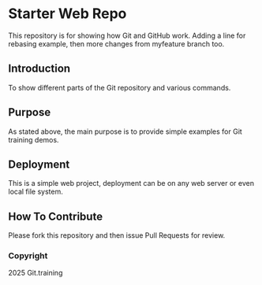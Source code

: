 # Starter Web Repo

This repository is for showing how Git and GitHub work. Adding a line for rebasing example, then
more changes from myfeature branch too.

## Introduction

To show different parts of the Git repository and various commands.

## Purpose

As stated above, the main purpose is to provide simple examples for Git training demos.

## Deployment

This is a simple web project, deployment can be on any web server or even local file system.

## How To Contribute

Please fork this repository and then issue Pull Requests for review.

### Copyright

2025 Git.training